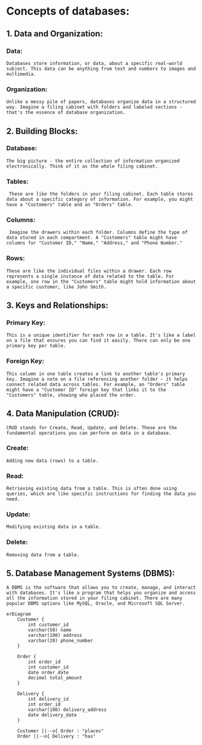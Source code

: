 # Concepts of databases:

## 1. Data and Organization:

### Data:

    Databases store information, or data, about a specific real-world subject. This data can be anything from text and numbers to images and multimedia.

### Organization:

    Unlike a messy pile of papers, databases organize data in a structured way. Imagine a filing cabinet with folders and labeled sections - that's the essence of database organization.

## 2. Building Blocks:

### Database:

    The big picture - the entire collection of information organized electronically. Think of it as the whole filing cabinet.

### Tables:

     These are like the folders in your filing cabinet. Each table stores data about a specific category of information. For example, you might have a "Customers" table and an "Orders" table.

### Columns:

     Imagine the drawers within each folder. Columns define the type of data stored in each compartment. A "Customers" table might have columns for "Customer ID," "Name," "Address," and "Phone Number."

### Rows:

    These are like the individual files within a drawer. Each row represents a single instance of data related to the table. For example, one row in the "Customers" table might hold information about a specific customer, like John Smith.

## 3. Keys and Relationships:

### Primary Key:

    This is a unique identifier for each row in a table. It's like a label on a file that ensures you can find it easily. There can only be one primary key per table.

### Foreign Key:

    This column in one table creates a link to another table's primary key. Imagine a note on a file referencing another folder - it helps connect related data across tables. For example, an "Orders" table might have a "Customer ID" foreign key that links it to the "Customers" table, showing who placed the order.

## 4. Data Manipulation (CRUD):

    CRUD stands for Create, Read, Update, and Delete. These are the fundamental operations you can perform on data in a database.

### Create:

    Adding new data (rows) to a table.

### Read:

    Retrieving existing data from a table. This is often done using queries, which are like specific instructions for finding the data you need.

### Update:

    Modifying existing data in a table.

### Delete:

    Removing data from a table.

## 5. Database Management Systems (DBMS):

    A DBMS is the software that allows you to create, manage, and interact with databases. It's like a program that helps you organize and access all the information stored in your filing cabinet. There are many popular DBMS options like MySQL, Oracle, and Microsoft SQL Server.

```mermaid
erDiagram
    Customer {
        int customer_id
        varchar(50) name
        varchar(100) address
        varchar(20) phone_number
    }

    Order {
        int order_id
        int customer_id
        date order_date
        decimal total_amount
    }

    Delivery {
        int delivery_id
        int order_id
        varchar(100) delivery_address
        date delivery_date
    }

    Customer ||--o{ Order : "places"
    Order ||--o{ Delivery : "has"

```
